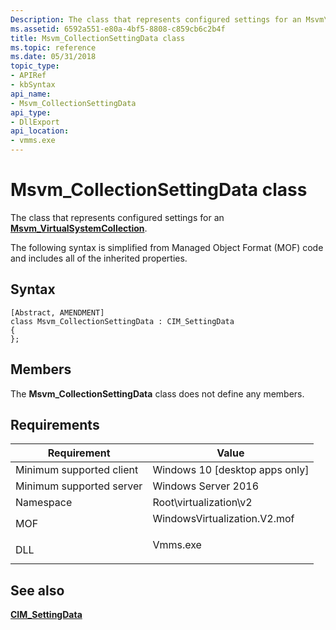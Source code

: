```yaml
---
Description: The class that represents configured settings for an Msvm\_VirtualSystemCollection.
ms.assetid: 6592a551-e80a-4bf5-8808-c859cb6c2b4f
title: Msvm_CollectionSettingData class
ms.topic: reference
ms.date: 05/31/2018
topic_type: 
- APIRef
- kbSyntax
api_name: 
- Msvm_CollectionSettingData
api_type: 
- DllExport
api_location: 
- vmms.exe
---
```


# Msvm\_CollectionSettingData class

The class that represents configured settings for an [**Msvm\_VirtualSystemCollection**](msvm-virtualsystemcollection.md).

The following syntax is simplified from Managed Object Format (MOF) code and includes all of the inherited properties.

## Syntax

``` syntax
[Abstract, AMENDMENT]
class Msvm_CollectionSettingData : CIM_SettingData
{
};
```

## Members

The **Msvm\_CollectionSettingData** class does not define any members.

## Requirements



| Requirement | Value |
|-------------------------------------|---------------------------------------------------------------------------------------------------------|
| Minimum supported client<br/> | Windows 10 \[desktop apps only\]<br/>                                                             |
| Minimum supported server<br/> | Windows Server 2016<br/>                                                                          |
| Namespace<br/>                | Root\\virtualization\\v2<br/>                                                                     |
| MOF<br/>                      | <dl> <dt>WindowsVirtualization.V2.mof</dt> </dl> |
| DLL<br/>                      | <dl> <dt>Vmms.exe</dt> </dl>                     |



## See also

<dl> <dt>

[**CIM\_SettingData**](cim-settingdata.md)
</dt> </dl>

 

 




